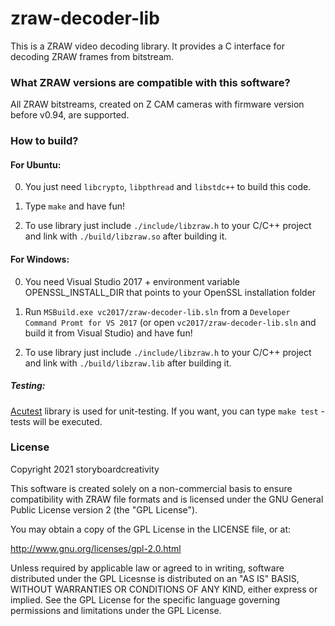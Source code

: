# zraw-decoder-lib

This is a ZRAW video decoding library. It provides a C interface for decoding ZRAW frames from bitstream.

### What ZRAW versions are compatible with this software?

All ZRAW bitstreams, created on Z CAM cameras with firmware version before v0.94, are supported.

### How to build?

#### For Ubuntu:

0. You just need `libcrypto`, `libpthread` and `libstdc++` to build this code.

1. Type `make` and have fun!

2. To use library just include `./include/libzraw.h` to your C/C++ project and link with `./build/libzraw.so` after building it.

#### For Windows:

0. You need Visual Studio 2017 + environment variable OPENSSL_INSTALL_DIR that points to your OpenSSL installation folder

1. Run `MSBuild.exe vc2017/zraw-decoder-lib.sln` from a `Developer Command Promt for VS 2017` (or open `vc2017/zraw-decoder-lib.sln` and build it from Visual Studio) and have fun!

2. To use library just include `./include/libzraw.h` to your C/C++ project and link with `./build/libzraw.lib` after building it.

##### Testing:

[Acutest](https://github.com/mity/acutest) library is used for unit-testing. If you want, you can type `make test` - tests will be executed.

### License

Copyright 2021 storyboardcreativity

This software is created solely on a non-commercial basis to ensure compatibility with ZRAW file formats and is licensed under the GNU General Public License version 2 (the "GPL License").

You may obtain a copy of the GPL License in the LICENSE file, or at:

http://www.gnu.org/licenses/gpl-2.0.html

Unless required by applicable law or agreed to in writing, software distributed under the GPL Licesnse is distributed on an "AS IS" BASIS, WITHOUT WARRANTIES OR CONDITIONS OF ANY KIND, either express or implied. See the GPL License for the specific language governing permissions and limitations under the GPL License.
